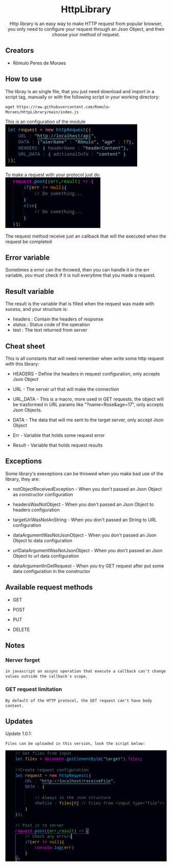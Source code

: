 <div align="center">
    <h1>HttpLibrary</h1>
    <p>Http library is an easy way to make HTTP request from popular browser, you only need to configure your request through an Json Object, and then choose your method of request.</p>
</div>


## Creators 
- Rômulo Peres de Moraes

## How to use
The libray is an single file, that you just need download and import in a script tag, manually or with the following script in your working directory:

    wget https://raw.githubusercontent.com/Romulo-Moraes/HttpLibrary/main/index.js

This is an configuration of the module
<br/>
<img src="./images/configuration.png">

To make a request with your protocol just do
<br/>
<img src="./images/request.png">

The request method receive just an callback that will the executed when the request be completed


## Error variable
Sometimes a error can the throwed, then you can handle it in the err variable, you must check if it is null everytime that you made a request.

## Result variable
The result is the variable that is filled when the request was made with sucess, and your structure is:

- headers : Contain the headers of response
- status : Status code of the operation
- text : The text returned from server

## Cheat sheet
This is all constants that will need remember when write some http request with this library:

- HEADERS - Define the headers in request configuration, only accepts Json Object

- URL - The server url that will make the connection

- URL_DATA - This is a macro, more used in GET requests, the object will be trasformed in URL params like "?name=Rose&age=17", only accepts Json Objects.

- DATA - The data that will me sent to the target server, only accept Json Object

- Err - Variable that holds some request error

- Result - Variable that holds request results

## Exceptions
Some library's execeptions can be throwed when you make bad use of the library, they are:

- notObjectReceivedException - When you don't passed an Json Object as constructor configuration

- headersWasNotObject - When you don't passed an Json Object to headers configuration

- targetUrlWasNotAnString - When you don't passed an String to URL configuration

- dataArgumentWasNotJsonObject - When you don't passed an Json Object to data configuration

- urlDataArgumentWasNotJsonObject - When you don't passed an Json Object to url data configuration

- dataArgumentInGetRequest - When you try GET request after put some data configuration in the constructor

## Available request methods

- GET

- POST

- PUT

- DELETE

## Notes
<h3>Nerver forget</h3>
        
    in javascript an assync operation that execute a callback can't change values outside the callback's scope.

<h3>GET request limitation</h3>

    By default of the HTTP protocol, the GET request can't have body content.




## Updates

Update 1.0.1:

    Files can be uploaded in this version, look the script below:
    
<img src="./images/uploadFiles.png">

